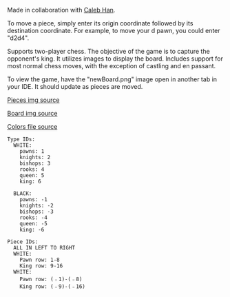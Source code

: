 Made in collaboration with [Caleb Han](https://github.com/calebyhan).

To move a piece, simply enter its origin coordinate followed by its destination coordinate. For example, to move your d pawn, you could enter "d2d4".

Supports two-player chess. The objective of the game is to capture the opponent's king. It utilizes images to display the board. Includes support for most normal chess moves, with the exception of castling and en passant.

To view the game, have the "newBoard.png" image open in another tab in your IDE. It should update as pieces are moved.

[Pieces img source](https://commons.wikimedia.org/wiki/Category:PNG_chess_pieces/Standard_transparent)

[Board img source](https://stackoverflow.com/questions/61851521/how-to-detect-a-simple-2d-chessboard-with-pieces-on-it)

[Colors file source](https://www.w3schools.blog/ansi-colors-java)

```
Type IDs:
  WHITE:
    pawns: 1
    knights: 2
    bishops: 3
    rooks: 4
    queen: 5
    king: 6

  BLACK:
    pawns: -1
    knights: -2
    bishops: -3
    rooks: -4
    queen: -5
    king: -6
```
```
Piece IDs:
  ALL IN LEFT TO RIGHT
  WHITE:
    Pawn row: 1-8
    King row: 9-16
  WHITE:
    Pawn row: (﹣1)-(﹣8)
    King row: (﹣9)-(﹣16)
```